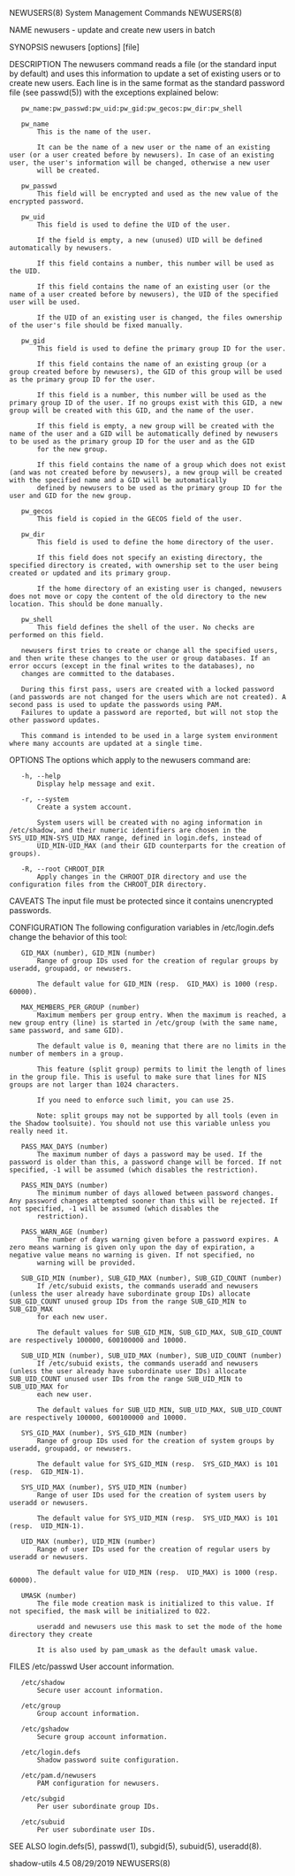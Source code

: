 NEWUSERS(8)                                                                               System Management Commands                                                                              NEWUSERS(8)

NAME
       newusers - update and create new users in batch

SYNOPSIS
       newusers [options] [file]

DESCRIPTION
       The newusers command reads a file (or the standard input by default) and uses this information to update a set of existing users or to create new users. Each line is in the same format as the
       standard password file (see passwd(5)) with the exceptions explained below:

       pw_name:pw_passwd:pw_uid:pw_gid:pw_gecos:pw_dir:pw_shell

       pw_name
           This is the name of the user.

           It can be the name of a new user or the name of an existing user (or a user created before by newusers). In case of an existing user, the user's information will be changed, otherwise a new user
           will be created.

       pw_passwd
           This field will be encrypted and used as the new value of the encrypted password.

       pw_uid
           This field is used to define the UID of the user.

           If the field is empty, a new (unused) UID will be defined automatically by newusers.

           If this field contains a number, this number will be used as the UID.

           If this field contains the name of an existing user (or the name of a user created before by newusers), the UID of the specified user will be used.

           If the UID of an existing user is changed, the files ownership of the user's file should be fixed manually.

       pw_gid
           This field is used to define the primary group ID for the user.

           If this field contains the name of an existing group (or a group created before by newusers), the GID of this group will be used as the primary group ID for the user.

           If this field is a number, this number will be used as the primary group ID of the user. If no groups exist with this GID, a new group will be created with this GID, and the name of the user.

           If this field is empty, a new group will be created with the name of the user and a GID will be automatically defined by newusers to be used as the primary group ID for the user and as the GID
           for the new group.

           If this field contains the name of a group which does not exist (and was not created before by newusers), a new group will be created with the specified name and a GID will be automatically
           defined by newusers to be used as the primary group ID for the user and GID for the new group.

       pw_gecos
           This field is copied in the GECOS field of the user.

       pw_dir
           This field is used to define the home directory of the user.

           If this field does not specify an existing directory, the specified directory is created, with ownership set to the user being created or updated and its primary group.

           If the home directory of an existing user is changed, newusers does not move or copy the content of the old directory to the new location. This should be done manually.

       pw_shell
           This field defines the shell of the user. No checks are performed on this field.

       newusers first tries to create or change all the specified users, and then write these changes to the user or group databases. If an error occurs (except in the final writes to the databases), no
       changes are committed to the databases.

       During this first pass, users are created with a locked password (and passwords are not changed for the users which are not created). A second pass is used to update the passwords using PAM.
       Failures to update a password are reported, but will not stop the other password updates.

       This command is intended to be used in a large system environment where many accounts are updated at a single time.

OPTIONS
       The options which apply to the newusers command are:

       -h, --help
           Display help message and exit.

       -r, --system
           Create a system account.

           System users will be created with no aging information in /etc/shadow, and their numeric identifiers are chosen in the SYS_UID_MIN-SYS_UID_MAX range, defined in login.defs, instead of
           UID_MIN-UID_MAX (and their GID counterparts for the creation of groups).

       -R, --root CHROOT_DIR
           Apply changes in the CHROOT_DIR directory and use the configuration files from the CHROOT_DIR directory.

CAVEATS
       The input file must be protected since it contains unencrypted passwords.

CONFIGURATION
       The following configuration variables in /etc/login.defs change the behavior of this tool:

       GID_MAX (number), GID_MIN (number)
           Range of group IDs used for the creation of regular groups by useradd, groupadd, or newusers.

           The default value for GID_MIN (resp.  GID_MAX) is 1000 (resp. 60000).

       MAX_MEMBERS_PER_GROUP (number)
           Maximum members per group entry. When the maximum is reached, a new group entry (line) is started in /etc/group (with the same name, same password, and same GID).

           The default value is 0, meaning that there are no limits in the number of members in a group.

           This feature (split group) permits to limit the length of lines in the group file. This is useful to make sure that lines for NIS groups are not larger than 1024 characters.

           If you need to enforce such limit, you can use 25.

           Note: split groups may not be supported by all tools (even in the Shadow toolsuite). You should not use this variable unless you really need it.

       PASS_MAX_DAYS (number)
           The maximum number of days a password may be used. If the password is older than this, a password change will be forced. If not specified, -1 will be assumed (which disables the restriction).

       PASS_MIN_DAYS (number)
           The minimum number of days allowed between password changes. Any password changes attempted sooner than this will be rejected. If not specified, -1 will be assumed (which disables the
           restriction).

       PASS_WARN_AGE (number)
           The number of days warning given before a password expires. A zero means warning is given only upon the day of expiration, a negative value means no warning is given. If not specified, no
           warning will be provided.

       SUB_GID_MIN (number), SUB_GID_MAX (number), SUB_GID_COUNT (number)
           If /etc/subuid exists, the commands useradd and newusers (unless the user already have subordinate group IDs) allocate SUB_GID_COUNT unused group IDs from the range SUB_GID_MIN to SUB_GID_MAX
           for each new user.

           The default values for SUB_GID_MIN, SUB_GID_MAX, SUB_GID_COUNT are respectively 100000, 600100000 and 10000.

       SUB_UID_MIN (number), SUB_UID_MAX (number), SUB_UID_COUNT (number)
           If /etc/subuid exists, the commands useradd and newusers (unless the user already have subordinate user IDs) allocate SUB_UID_COUNT unused user IDs from the range SUB_UID_MIN to SUB_UID_MAX for
           each new user.

           The default values for SUB_UID_MIN, SUB_UID_MAX, SUB_UID_COUNT are respectively 100000, 600100000 and 10000.

       SYS_GID_MAX (number), SYS_GID_MIN (number)
           Range of group IDs used for the creation of system groups by useradd, groupadd, or newusers.

           The default value for SYS_GID_MIN (resp.  SYS_GID_MAX) is 101 (resp.  GID_MIN-1).

       SYS_UID_MAX (number), SYS_UID_MIN (number)
           Range of user IDs used for the creation of system users by useradd or newusers.

           The default value for SYS_UID_MIN (resp.  SYS_UID_MAX) is 101 (resp.  UID_MIN-1).

       UID_MAX (number), UID_MIN (number)
           Range of user IDs used for the creation of regular users by useradd or newusers.

           The default value for UID_MIN (resp.  UID_MAX) is 1000 (resp. 60000).

       UMASK (number)
           The file mode creation mask is initialized to this value. If not specified, the mask will be initialized to 022.

           useradd and newusers use this mask to set the mode of the home directory they create

           It is also used by pam_umask as the default umask value.

FILES
       /etc/passwd
           User account information.

       /etc/shadow
           Secure user account information.

       /etc/group
           Group account information.

       /etc/gshadow
           Secure group account information.

       /etc/login.defs
           Shadow password suite configuration.

       /etc/pam.d/newusers
           PAM configuration for newusers.

       /etc/subgid
           Per user subordinate group IDs.

       /etc/subuid
           Per user subordinate user IDs.

SEE ALSO
       login.defs(5), passwd(1), subgid(5), subuid(5), useradd(8).

shadow-utils 4.5                                                                                  08/29/2019                                                                                      NEWUSERS(8)
